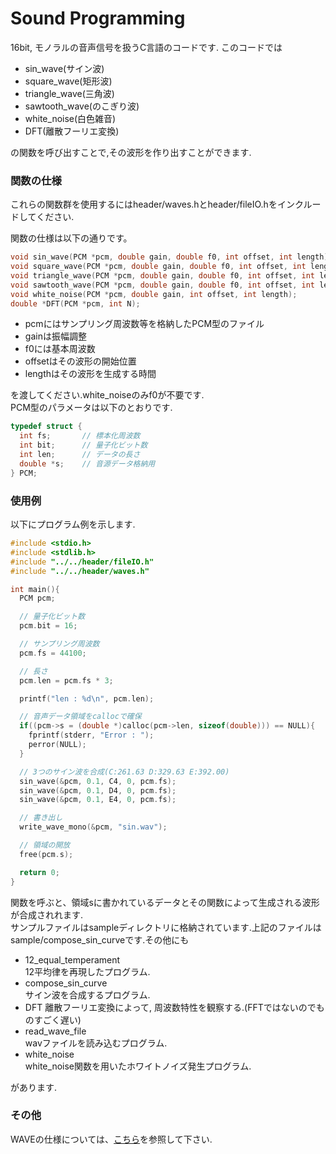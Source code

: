 # Sound Programming

16bit, モノラルの音声信号を扱うC言語のコードです.
このコードでは
* sin_wave(サイン波)
* square_wave(矩形波)
* triangle_wave(三角波)
* sawtooth_wave(のこぎり波)
* white_noise(白色雑音)
* DFT(離散フーリエ変換)  

の関数を呼び出すことで,その波形を作り出すことができます.

### 関数の仕様
これらの関数群を使用するにはheader/waves.hとheader/fileIO.hをインクルードしてください.

関数の仕様は以下の通りです。

```c
void sin_wave(PCM *pcm, double gain, double f0, int offset, int length);
void square_wave(PCM *pcm, double gain, double f0, int offset, int length);
void triangle_wave(PCM *pcm, double gain, double f0, int offset, int length);
void sawtooth_wave(PCM *pcm, double gain, double f0, int offset, int length);
void white_noise(PCM *pcm, double gain, int offset, int length);
double *DFT(PCM *pcm, int N);
```

* pcmにはサンプリング周波数等を格納したPCM型のファイル
* gainは振幅調整
* f0には基本周波数
* offsetはその波形の開始位置
* lengthはその波形を生成する時間

を渡してください.white_noiseのみf0が不要です.  
PCM型のパラメータは以下のとおりです.

```c
typedef struct {
  int fs;       // 標本化周波数
  int bit;      // 量子化ビット数
  int len;      // データの長さ
  double *s;    // 音源データ格納用
} PCM;
```

### 使用例
以下にプログラム例を示します.

```c
#include <stdio.h>
#include <stdlib.h>
#include "../../header/fileIO.h"
#include "../../header/waves.h"

int main(){
  PCM pcm;

  // 量子化ビット数
  pcm.bit = 16;

  // サンプリング周波数
  pcm.fs = 44100;

  // 長さ
  pcm.len = pcm.fs * 3;

  printf("len : %d\n", pcm.len);

  // 音声データ領域をcallocで確保
  if((pcm->s = (double *)calloc(pcm->len, sizeof(double))) == NULL){
    fprintf(stderr, "Error : ");
    perror(NULL);
  }

  // 3つのサイン波を合成(C:261.63 D:329.63 E:392.00)
  sin_wave(&pcm, 0.1, C4, 0, pcm.fs);
  sin_wave(&pcm, 0.1, D4, 0, pcm.fs);
  sin_wave(&pcm, 0.1, E4, 0, pcm.fs);

  // 書き出し
  write_wave_mono(&pcm, "sin.wav");

  // 領域の開放
  free(pcm.s);

  return 0;
}
```
関数を呼ぶと、領域sに書かれているデータとその関数によって生成される波形が合成されれます.  
サンプルファイルはsampleディレクトリに格納されています.上記のファイルはsample/compose_sin_curveです.その他にも
* 12_equal_temperament  
12平均律を再現したプログラム.  
* compose_sin_curve  
サイン波を合成するプログラム.
* DFT
離散フーリエ変換によって, 周波数特性を観察する.(FFTではないのでものすごく遅い)
* read_wave_file  
wavファイルを読み込むプログラム.
* white_noise  
white_noise関数を用いたホワイトノイズ発生プログラム.  

があります.

### その他
WAVEの仕様については、[こちら](./docs/WAVE.md)を参照して下さい.  